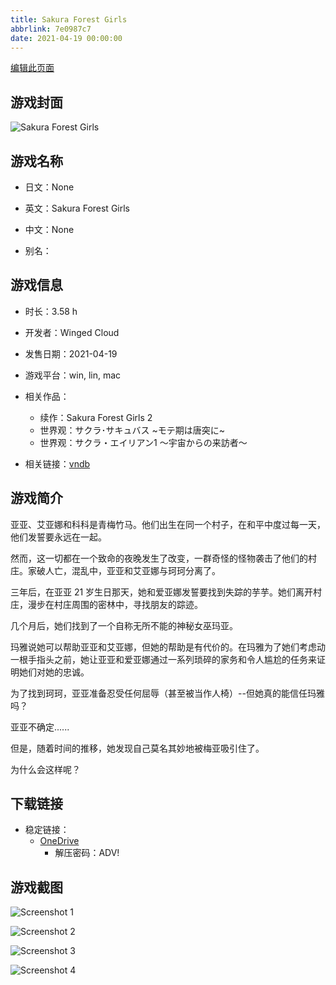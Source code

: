```yaml
---
title: Sakura Forest Girls
abbrlink: 7e0987c7
date: 2021-04-19 00:00:00
---
```

[编辑此页面](https://github.com/ACG-3/ADV3-source/blob/main/source/_posts/games/Sakura%20Forest%20Girls.md)

## 游戏封面

![Sakura Forest Girls](https://pan.timero.xyz/onedrive/img_lib_001/Sakura%20Forest%20Girls_cover.avif)


## 游戏名称

- 日文：None
- 英文：Sakura Forest Girls
- 中文：None

- 别名：


## 游戏信息

- 时长：3.58 h
- 开发者：Winged Cloud
- 发售日期：2021-04-19
- 游戏平台：win, lin, mac
- 相关作品：
   - 续作：Sakura Forest Girls 2
   - 世界观：サクラ･サキュバス ~モテ期は唐突に~
   - 世界观：サクラ・エイリアン1 ～宇宙からの来訪者～

- 相关链接：[vndb](https://vndb.org/v30450)


## 游戏简介

亚亚、艾亚娜和科科是青梅竹马。他们出生在同一个村子，在和平中度过每一天，他们发誓要永远在一起。

然而，这一切都在一个致命的夜晚发生了改变，一群奇怪的怪物袭击了他们的村庄。家破人亡，混乱中，亚亚和艾亚娜与珂珂分离了。

三年后，在亚亚 21 岁生日那天，她和爱亚娜发誓要找到失踪的芋芋。她们离开村庄，漫步在村庄周围的密林中，寻找朋友的踪迹。

几个月后，她们找到了一个自称无所不能的神秘女巫玛亚。

玛雅说她可以帮助亚亚和艾亚娜，但她的帮助是有代价的。在玛雅为了她们考虑动一根手指头之前，她让亚亚和爱亚娜通过一系列琐碎的家务和令人尴尬的任务来证明她们对她的忠诚。

为了找到珂珂，亚亚准备忍受任何屈辱（甚至被当作人椅）--但她真的能信任玛雅吗？

亚亚不确定......

但是，随着时间的推移，她发现自己莫名其妙地被梅亚吸引住了。

为什么会这样呢？




## 下载链接

- 稳定链接：
    - [OneDrive](https://pan.timero.xyz/onedrive/adv_lib_001/Sakura%20Forest%20Girls)
        - 解压密码：ADV!



## 游戏截图


![Screenshot 1](https://pan.timero.xyz/onedrive/img_lib_001/Sakura%20Forest%20Girls_Screenshot_1.avif)

![Screenshot 2](https://pan.timero.xyz/onedrive/img_lib_001/Sakura%20Forest%20Girls_Screenshot_2.avif)

![Screenshot 3](https://pan.timero.xyz/onedrive/img_lib_001/Sakura%20Forest%20Girls_Screenshot_3.avif)

![Screenshot 4](https://pan.timero.xyz/onedrive/img_lib_001/Sakura%20Forest%20Girls_Screenshot_4.avif)

